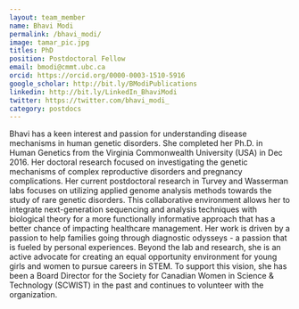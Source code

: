 ```yaml
---
layout: team_member
name: Bhavi Modi
permalink: /bhavi_modi/
image: tamar_pic.jpg
titles: PhD
position: Postdoctoral Fellow
email: bmodi@cmmt.ubc.ca
orcid: https://orcid.org/0000-0003-1510-5916
google_scholar: http://bit.ly/BModiPublications
linkedin: http://bit.ly/LinkedIn_BhaviModi
twitter: https://twitter.com/bhavi_modi_
category: postdocs
---
```

Bhavi has a keen interest and passion for understanding disease mechanisms in human genetic disorders. She completed her Ph.D. in Human Genetics from the Virginia Commonwealth University (USA) in Dec 2016. Her doctoral research focused on investigating the genetic mechanisms of complex reproductive disorders and pregnancy complications. Her current postdoctoral research in Turvey and Wasserman labs focuses on utilizing applied genome analysis methods towards the study of rare genetic disorders. This collaborative environment allows her to integrate next-generation sequencing and analysis techniques with biological theory for a more functionally informative approach that has a better chance of impacting healthcare management. Her work is driven by a passion to help families going through diagnostic odysseys - a passion that is fueled by personal experiences. Beyond the lab and research, she is an active advocate for creating an equal opportunity environment for young girls and women to pursue careers in STEM. To support this vision, she has been a Board Director for the Society for Canadian Women in Science & Technology (SCWIST) in the past and continues to volunteer with the organization. 